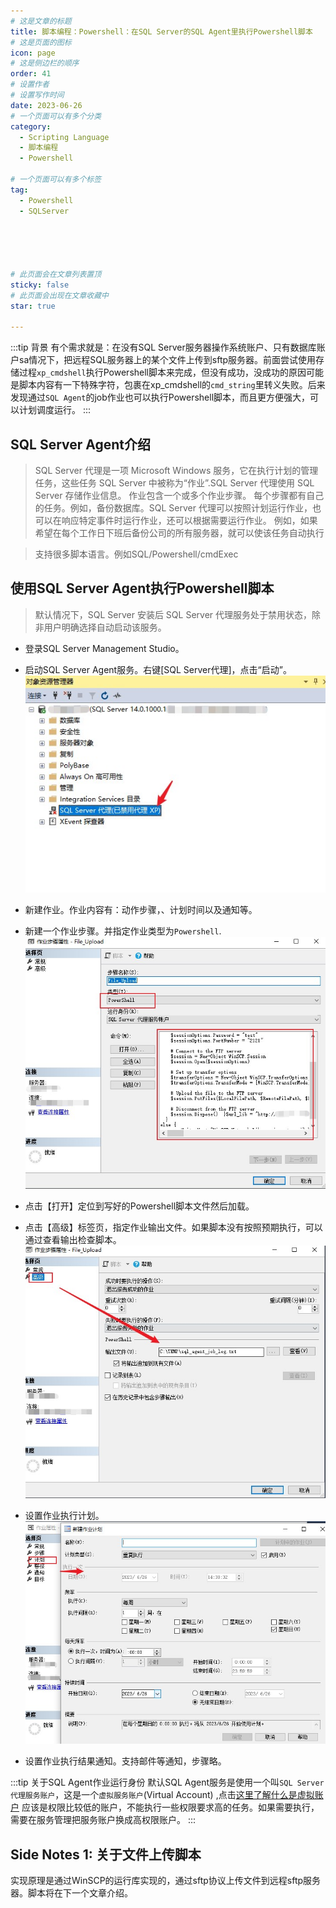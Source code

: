 ```yaml
---
# 这是文章的标题
title: 脚本编程：Powershell：在SQL Server的SQL Agent里执行Powershell脚本
# 这是页面的图标
icon: page
# 这是侧边栏的顺序
order: 41
# 设置作者
# 设置写作时间
date: 2023-06-26
# 一个页面可以有多个分类
category:
  - Scripting Language
  - 脚本编程
  - Powershell

# 一个页面可以有多个标签
tag:
  - Powershell
  - SQLServer

  



# 此页面会在文章列表置顶
sticky: false
# 此页面会出现在文章收藏中
star: true

---
```


:::tip 背景
有个需求就是：在没有SQL Server服务器操作系统账户、只有数据库账户sa情况下，把远程SQL服务器上的某个文件上传到sftp服务器。前面尝试使用存储过程`xp_cmdshell`执行Powershell脚本来完成，但没有成功，没成功的原因可能是脚本内容有一下特殊字符，包裹在xp_cmdshell的`cmd_string`里转义失败。后来 发现通过`SQL Agent`的job作业也可以执行Powershell脚本，而且更方便强大，可以计划调度运行。
:::



## SQL Server Agent介绍

>SQL Server 代理是一项 Microsoft Windows 服务，它在执行计划的管理任务，这些任务 SQL Server 中被称为“作业”.SQL Server 代理使用 SQL Server 存储作业信息。 作业包含一个或多个作业步骤。 每个步骤都有自己的任务。例如，备份数据库。SQL Server 代理可以按照计划运行作业，也可以在响应特定事件时运行作业，还可以根据需要运行作业。 例如，如果希望在每个工作日下班后备份公司的所有服务器，就可以使该任务自动执行

>支持很多脚本语言。例如SQL/Powershell/cmdExec


## 使用SQL Server Agent执行Powershell脚本



>默认情况下，SQL Server 安装后 SQL Server 代理服务处于禁用状态，除非用户明确选择自动启动该服务。

- 登录SQL Server Management Studio。
- 启动SQL Server Agent服务。右键[SQL Server代理]，点击“启动”。
![启动SQLAgent](../../PostImages/post41_ps_sql_agent_turn_on.jpg)

- 新建作业。作业内容有：动作步骤，、计划时间以及通知等。


- 新建一个作业步骤。并指定作业类型为`Powershell`.
![指定作业类型](../../PostImages/post41_ps_sql_agent_new_job_type.jpg)

- 点击【打开】定位到写好的Powershell脚本文件然后加载。

- 点击【高级】标签页，指定作业输出文件。如果脚本没有按照预期执行，可以通过查看输出检查脚本。
![指定脚本输出](../../PostImages/post41_ps_sql_agent_new_job_output.jpg)

- 设置作业执行计划。
![设置调度计划](../../PostImages/post41_ps_sql_agent_new_job_schedule.jpg)

- 设置作业执行结果通知。支持邮件等通知，步骤略。

:::tip 关于SQL Agent作业运行身份
默认SQL Agent服务是使用一个叫`SQL Server 代理服务账户`，这是一个`虚拟服务账户`(Virtual Account) ,点击[这里了解什么是虚拟账户](https://learn.microsoft.com/en-us/sql/database-engine/configure-windows/configure-windows-service-accounts-and-permissions?redirectedfrom=MSDN&view=sql-server-ver16#VA_Desc) 应该是权限比较低的账户，不能执行一些权限要求高的任务。如果需要执行，需要在服务管理把服务账户换成高权限账户。
:::

## Side Notes 1: 关于文件上传脚本

实现原理是通过WinSCP的运行库实现的，通过sftp协议上传文件到远程sftp服务器。脚本将在下一个文章介绍。
